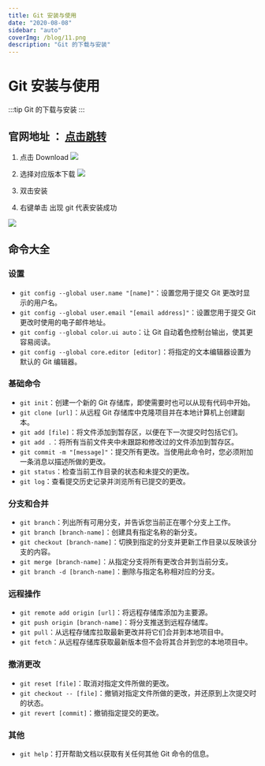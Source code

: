 ```yaml
---
title: Git 安装与使用
date: "2020-08-08"
sidebar: "auto"
coverImg: /blog/11.png
description: "Git 的下载与安装"
---
```


# Git 安装与使用

:::tip
Git 的下载与安装
:::

<!-- more -->

## 官网地址 ： [点击跳转](https://git-scm.com/)

1. 点击 Download
   ![](/Document-assets/32.png)
2. 选择对应版本下载
   ![](/Document-assets/33.png)
3. 双击安装

4. 右键单击 出现 git 代表安装成功

![](/Document-assets/34.png)

## 命令大全

### 设置

- `git config --global user.name "[name]"`：设置您用于提交 Git 更改时显示的用户名。
- `git config --global user.email "[email address]"`：设置您用于提交 Git 更改时使用的电子邮件地址。
- `git config --global color.ui auto`：让 Git 自动着色控制台输出，使其更容易阅读。
- `git config --global core.editor [editor]`：将指定的文本编辑器设置为默认的 Git 编辑器。

### 基础命令

- `git init`：创建一个新的 Git 存储库，即使需要时也可以从现有代码中开始。
- `git clone [url]`：从远程 Git 存储库中克隆项目并在本地计算机上创建副本。
- `git add [file]`：将文件添加到暂存区，以便在下一次提交时包括它们。
- `git add .`：将所有当前文件夹中未跟踪和修改过的文件添加到暂存区。
- `git commit -m "[message]"`：提交所有更改。当使用此命令时，您必须附加一条消息以描述所做的更改。
- `git status`：检查当前工作目录的状态和未提交的更改。
- `git log`：查看提交历史记录并浏览所有已提交的更改。

### 分支和合并

- `git branch`：列出所有可用分支，并告诉您当前正在哪个分支上工作。
- `git branch [branch-name]`：创建具有指定名称的新分支。
- `git checkout [branch-name]`：切换到指定的分支并更新工作目录以反映该分支的内容。
- `git merge [branch-name]`：从指定分支将所有更改合并到当前分支。
- `git branch -d [branch-name]`：删除与指定名称相对应的分支。

### 远程操作

- `git remote add origin [url]`：将远程存储库添加为主要源。
- `git push origin [branch-name]`：将分支推送到远程存储库。
- `git pull`：从远程存储库拉取最新更改并将它们合并到本地项目中。
- `git fetch`：从远程存储库获取最新版本但不会将其合并到您的本地项目中。

### 撤消更改

- `git reset [file]`：取消对指定文件所做的更改。
- `git checkout -- [file]`：撤销对指定文件所做的更改，并还原到上次提交时的状态。
- `git revert [commit]`：撤销指定提交的更改。

### 其他

- `git help`：打开帮助文档以获取有关任何其他 Git 命令的信息。
